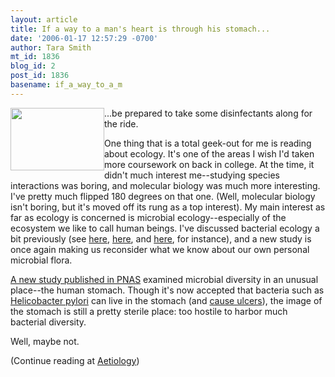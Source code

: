 ```yaml
---
layout: article
title: If a way to a man's heart is through his stomach...
date: '2006-01-17 12:57:29 -0700'
author: Tara Smith
mt_id: 1836
blog_id: 2
post_id: 1836
basename: if_a_way_to_a_m
---
```

<img src="http://digilander.libero.it/BodyMindCare/kapil/images/medi/more/horz/stomach-2with%20red%20light.jpg" alt="" width="150" height="100" style="float:left;" /> 

...be prepared to take some disinfectants along for the ride.

One thing that is a total geek-out for me is reading about ecology.  It's one of the areas I wish I'd taken more coursework on back in college.  At the time, it didn't much interest me--studying species interactions was boring, and molecular biology was much more interesting.  I've pretty much flipped 180 degrees on that one.  (Well, molecular biology isn't boring, but it's moved off its rung as a top interest).  My main interest as far as ecology is concerned is microbial ecology--especially of the ecosystem we like to call human beings.   I've discussed bacterial ecology a bit previously (see [here](http://aetiology.blogspot.com/2006/01/what-difference-molecule-makes.html), [here](http://aetiology.blogspot.com/2005/10/endless-diversity-in-bacterial-genomes.html), and [here](http://aetiology.blogspot.com/2005/11/more-bacteria-discovered-using.html), for instance), and a new study is once again making us reconsider what we know about our own personal microbial flora.  

[A new study published in PNAS](http://www.pnas.org/cgi/content/abstract/103/3/732) examined microbial diversity in an unusual place--the human stomach.  Though it's now accepted that bacteria such as [Helicobacter pylori](http://kidshealth.org/parent/infections/stomach/h_pylori.html) can live in the stomach (and [cause ulcers](http://aetiology.blogspot.com/2005/10/marshall-and-warren-win-prize-for-work.html)), the image of the stomach is still a pretty sterile place:  too hostile to harbor much bacterial diversity.  

Well, maybe not.

(Continue reading at [Aetiology](http://scienceblogs.com/aetiology/2006/01/if_a_way_to_a_mans_heart_is_th.php))
